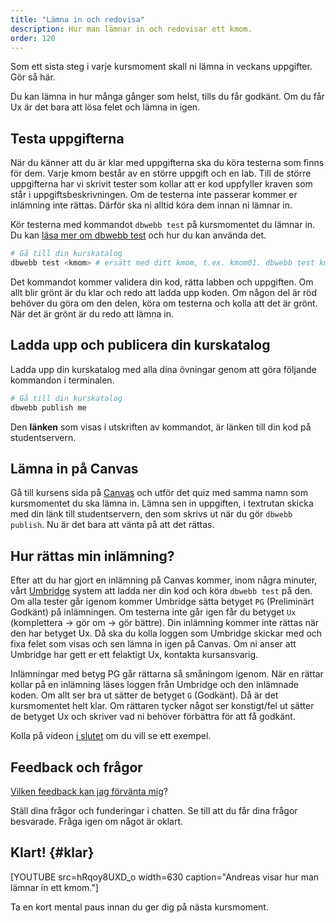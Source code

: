 ```yaml
---
title: "Lämna in och redovisa" 
description: Hur man lämnar in och redovisar ett kmom.
order: 120
---
```


Som ett sista steg i varje kursmoment skall ni lämna in veckans uppgifter. Gör så här.

Du kan lämna in hur många gånger som helst, tills du får godkänt. Om du får Ux är det bara att lösa felet och lämna in igen.



## Testa uppgifterna

När du känner att du är klar med uppgifterna ska du köra testerna som finns för dem. Varje kmom består av en större uppgift och en lab. Till de större uppgifterna har vi skrivit tester som kollar att er kod uppfyller kraven som står i uppgiftsbeskrivningen. Om de testerna inte passerar kommer er inlämning inte rättas. Därför ska ni alltid köra dem innan ni lämnar in.

Kör testerna med kommandot `dbwebb test` på kursmomentet du lämnar in. Du kan [läsa mer om dbwebb test](dbwebb-cli/python) och hur du kan använda det.

```bash
# Gå till din kurskatalog
dbwebb test <kmom> # ersätt med ditt kmom, t.ex. kmom01. dbwebb test kmom01
```

Det kommandot kommer validera din kod, rätta labben och uppgiften. Om allt blir grönt är du klar och redo att ladda upp koden. Om någon del är röd behöver du göra om den delen, köra om testerna och kolla att det är grönt. När det är grönt är du redo att lämna in.



Ladda upp och publicera din kurskatalog
---------------------------------------

Ladda upp din kurskatalog med alla dina övningar genom att göra följande kommandon i terminalen.

```bash
# Gå till din kurskatalog
dbwebb publish me
```

Den **länken** som visas i utskriften av kommandot, är länken till din kod på studentservern.



Lämna in på Canvas
---------------------------------------

Gå till kursens sida på [Canvas](https://www.bth.se/canvas/) och utför det quiz med samma namn som kursmomentet du ska lämna in. Lämna sen in uppgiften, i textrutan skicka med din länk till studentservern, den som skrivs ut när du gör `dbwebb publish`. Nu är det bara att vänta på att det rättas.



Hur rättas min inlämning?
---------------------------------------

Efter att du har gjort en inlämning på Canvas kommer, inom några minuter, vårt [Umbridge](coachen/umbridge) system att ladda ner din kod och köra `dbwebb test` på den. Om alla tester går igenom kommer Umbridge sätta betyget `PG` (Preliminärt Godkänt) på inlämningen. Om testerna inte går igen får du betyget `Ux` (komplettera → gör om → gör bättre). Din inlämning kommer inte rättas när den har betyget Ux. Då ska du kolla loggen som Umbridge skickar med och fixa felet som visas och sen lämna in igen på Canvas. Om ni anser att Umbridge har gett er ett felaktigt Ux, kontakta kursansvarig.

Inlämningar med betyg PG går rättarna så småningom igenom. När en rättar kollar på en inlämning läses loggen från Umbridge och den inlämnade koden. Om allt ser bra ut sätter de betyget `G` (Godkänt). Då är det kursmomentet helt klar. Om rättaren tycker något ser konstigt/fel ut sätter de betyget Ux och skriver vad ni behöver förbättra för att få godkänt.

Kolla på videon [i slutet](#klart) om du vill se ett exempel.



Feedback och frågor
---------------------------------------

[Vilken feedback kan jag förvänta mig](kurser/faq/vilken-feedback-far-man-pa-inlamningarna)?

Ställ dina frågor och funderingar i chatten. Se till att du får dina frågor besvarade. Fråga igen om något är oklart.



Klart! {#klar}
---------------------------------------

[YOUTUBE src=hRqoy8UXD_o width=630 caption="Andreas visar hur man lämnar in ett kmom."]

Ta en kort mental paus innan du ger dig på nästa kursmoment.
